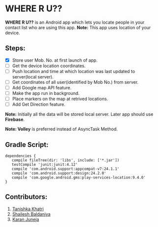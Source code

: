 # WHERE R U?? #
**WHERE R U??** is an Android app which lets you locate people in your contact list who are using this app.
**Note:** This app uses location of your device.
## Steps: ##

- [x] Store user Mob. No. at first launch of app. 
- [ ] Get the device location coordinates.
- [ ] Push location and time at which location was last updated to server(local server).
- [ ] Get coordinates of all user(identified by Mob No.) from server.
- [ ] Add Google map API feature.
- [ ] Make the app run in background.
- [ ] Place markers on the map at retrived locations.
- [ ] Add Get Direction feature.

**Note:** Initially all the data will be stored local server. Later app should use **Firebase**.

**Note: Volley** is preferred instead of AsyncTask Method.

## Gradle Script: ##

 ```
 dependencies {
    compile fileTree(dir: 'libs', include: ['*.jar'])
    testCompile 'junit:junit:4.12'
    compile 'com.android.support:appcompat-v7:24.1.1'
    compile 'com.android.support:design:24.2.0'
    compile 'com.google.android.gms:play-services-location:9.4.0'
}
```

## Contributors: ##

1. [Tanishka Khatri](https://github.com/Tanishka1997)
2. [Shailesh Baldaniya](https://github.com/Shailesh351)
3. [Karan Juneja](https://github.com/karanjuneja1106)

